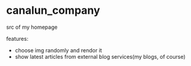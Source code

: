 # canalun_company
src of my homepage

features:
- choose img randomly and rendor it
- show latest articles from external blog services(my blogs, of course)
